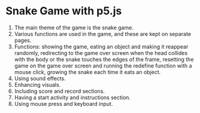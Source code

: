 # Snake Game with p5.js

1) The main theme of the game is the snake game.
2) Various functions are used in the game, and these are kept on separate pages.
3) Functions: showing the game, eating an object and making it reappear randomly, redirecting to the game over screen when the head collides with the body or the snake touches the edges of the frame, resetting the game on the game over screen and running the redefine function with a mouse click, growing the snake each time it eats an object.
4) Using sound effects.
5) Enhancing visuals.
6) Including score and record sections.
7) Having a start activity and instructions section.
8) Using mouse press and keyboard input.
